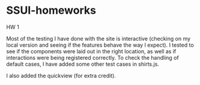 # SSUI-homeworks

HW 1

Most of the testing I have done with the site is interactive (checking on my local version and seeing if the features
behave the way I expect). I tested to see if the components were laid out in the right location, as well as if interactions
were being registered correctly. To check the handling of default cases, I have added some other test cases in shirts.js.

I also added the quickview (for extra credit).
